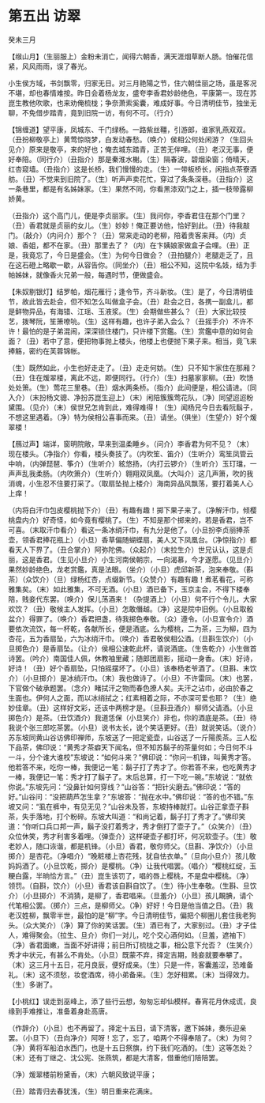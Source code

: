# 第五出 访翠

癸未三月

【缑山月】（生丽服上）金粉未消亡，闻得六朝香，满天涯烟草断人肠。怕催花信紧，风风雨雨，误了春光。

小生侯方域，书剑飘零，归家无日。对三月艳陽之节，住六朝佳丽之场，虽是客况不堪，却也春情难按。昨日会着杨龙友，盛夸李香君妙龄绝色，平康第一。现在苏崑生教他吹歌，也来劝俺梳栊；争奈萧索奚囊，难成好事。今日清明佳节，独坐无聊，不免借步踏青，竟到旧院一访，有何不可。（行介）

【锦缠道】望平康，凤城东、千门绿杨。一路紫丝韁，引游郎，谁家乳燕双双。（丑扮柳敬亭上）黄莺惊晓梦，白发动春愁。（唤介）侯相公何处闲游？（生回头见介）原来是敬亭，来的好也；俺去城东踏青，正苦无伴哩。（丑）老汉无事，便好奉陪。（同行介）（丑指介）那是秦淮水榭。（生）隔春波，碧烟染窗；倚晴天，红杏窥墙。（丑指介）这是长桥，我们慢慢的走。（生）一带板桥长，闲指点茶寮酒舫。（丑）不觉来到旧院了。（生）听声声卖花忙，穿过了条条深巷。（丑指介）这一条巷里，都是有名姊妹家。（生）果然不同，你看黑漆双门之上，插一枝带露柳娇黄。

（丑指介）这个高门儿，便是李贞丽家。（生）我问你，李香君住在那个门里？（丑）香君就是贞丽的女儿。（生）妙妙！俺正要访他，恰好到此。（丑）待我敲门。（敲介）（内问介）那个？（丑）常来走动的老柳，陪着贵客来拜。（内）贞娘、香姐，都不在家。（丑）那里去了？（内）在卞姨娘家做盒子会哩。（丑）正是，我竟忘了，今日是盛会。（生）为何今日做会？（丑拍腿介）老腿走乏了，且在这石磴上略歇一歇，从容告你。（同坐介）（丑）相公不知，这院中名妓，结为手帕姊妹，就像香火兄弟一般，每遇时节，便做盛会。

【朱奴剔银灯】结罗帕，烟花雁行；逢令节，齐斗新妆。（生）是了，今日清明佳节，故此皆去赴会，但不知怎么叫做盒子会。（丑）赴会之日，各携一副盒儿，都是鲜物异品，有海错、江瑶、玉液浆。（生）会期做些甚么？（丑）大家比较技艺，拨琴阮，笙箫嘹喨。（生）这样有趣，也许子弟入会么？（丑摇手介）不许不许！最怕的是子弟混闹，深深锁住楼门，只许楼下赏鑑。（生）赏鑑中意的如何会面？（丑）若中了意，便把物事抛上楼头，他楼上也便抛下果子来。相当，竟飞来捧觞，密约在芙蓉锦帐。

（生）既然如此，小生也好走走了。（丑）走走何妨。（生）只不知卞家住在那厢？（丑）住在煖翠楼，离此不远，即便同行。（行介）（生）扫墓家家柳。（丑）吹饧处处箫。（生）莺花三里巷。（丑）烟水两条桥。（指介）此间便是，相公请进。（同入介）（末扮杨文骢、净扮苏崑生迎上）（末）闲陪簇簇莺花队，（净）同望迢迢粉黛围。（见介）（末）侯世兄怎肯到此，难得难得！（生）闻杨兄今日去看阮鬍子，不想这里遇着。（净）特为侯相公喜事而来。（丑）请坐。（俱坐）（生望介）好个煖翠楼！

【鴈过声】端详，窗明院敞，早来到温柔睡乡。（问介）李香君为何不见？（末）现在楼头。（净指介）你看，楼头奏技了。（内吹笙、笛介）（生听介）鸾笙凤管云中响，（内弹琵琶、筝介）（生听介）絃悠扬，（内打云锣介）（生听介）玉玎璫，一声声乱我柔肠。（内吹箫介）（生听介）翱翔双凤凰。（大叫介）这几声箫，吹的我消魂，小生忍不住要打采了。（取扇坠抛上楼介）海南异品风飘荡，要打着美人心上痒！

（内将白汗巾包皮樱桃抛下介）（丑）有趣有趣！掷下果子来了。（净解汗巾，倾樱桃盘内介）好奇怪，如今竟有樱桃了。（生）不知是那个掷来的，若是香君，岂不可喜。（末取汗巾看介）看这一条冰绡汗巾，有九分是他了。（小旦扮李贞丽捧茶壶，领香君捧花瓶上）（小旦）香草偏随蝴蝶扇，美人又下凤凰台。（净惊指介）都看天人下界了。（丑合掌介）阿弥陀佛。（众起介）（末拉生介）世兄认认，这是贞丽，这是香君。（生见小旦介）小生河南侯朝宗，一向渴慕，今才遂愿。（见旦介）果然妙龄绝色，龙老赏鑑，真是法眼。（坐介）（小旦）虎邱新茶，泡来奉敬。（斟茶）（众饮介）（旦）绿杨红杏，点缀新节。（众赞介）有趣有趣！煮茗看花，可称雅集矣。（末）如此雅集，不可无酒。（小旦）酒已备下，玉京主会，不得下楼奉陪，贱妾代东罢。（唤介）保儿荡酒来！（杂提酒上）（小旦）何不行个令儿，大家欢饮？（丑）敬候主人发挥。（小旦）怎敢僭越。（净）这是院中旧例。（小旦取骰盆介）得罪了。（唤介）香君把盏，待我掷色奉敬。（众）遵令。（小旦宣令介）酒要依次流饮，每一杯乾，各献所长，便是酒底。么为樱桃，二为茶，三为柳，四为杏花，五为香扇坠，六为冰绡汗巾。（唤介）香君敬侯相公酒。（旦斟生饮介）（小旦掷色介）是香扇坠。（让介）侯相公速乾此杯，请说酒底。（生告乾介）小生做首诗罢。（吟介）南国佳人佩，休教袖里藏；随郎团扇影，摇动一身香。（末）好诗，好诗！（丑）好个香扇坠，只怕摇摆坏了。（小旦）该奉杨老爷酒了。（旦斟、末饮介）（小旦掷介）是冰绡汗巾。（末）我也做诗了。（小旦）不许雷同。（末）也罢，下官做个破承题罢。（念介）睹拭汗之物而春色撩人矣。夫汗之沾巾，必由於春之生面也。伊何人之面，而以冰绡拭之；红素相着之际，不亦深可爱也耶？（生）绝妙佳章。（丑）这样好文彩，还该中两榜才是。（旦斟丑酒介）柳师父请酒。（小旦掷色介）是茶。（丑饮酒介）我道恁保（小旦笑介）非也，你的酒底是茶。（丑）待我说个张三郎吃茶罢。（小旦）说书太长，说个笑话更好。（丑）就说笑话。（说介）苏东坡同黄山谷访佛印禅师，东坡送了一把定瓷壶，山谷送了一斤陽羨茶。三人松下品茶，佛印说：“黄秀才茶癖天下闻名，但不知苏鬍子的茶量何如；今日何不斗一斗，分个谁大谁校”东坡说：“如何斗来？”佛印说：“你问一机锋，叫黄秀才答。他若答不来，吃你一棒，我便记一笔：鬍子打了秀才了。你若答不来，也吃黄秀才一棒，我便记一笔：秀才打了鬍子了。末后总算，打一下吃一碗。”东坡说：“就依你说。”东坡先问：“没鼻针如何穿线？”山谷答：“把针尖磨去。”佛印说：“答的好。”山谷问：“没把葫芦怎生拿？”东坡答：“抛在水中。”佛印说：“答的也不错。”东坡又问：“虱在裤中，有见无见？”山谷未及答，东坡持棒就打。山谷正拿壶子斟茶，失手落地，打个粉碎。东坡大叫道：“和尚记着，鬍子打了秀才了。”佛印笑道：“你听口兵口邦一声，鬍子没打着秀才，秀才倒打了壶子了。”（众笑介）（丑）众位休笑，秀才利害多着哩。（弹壶介）这样硬壶子都打坏，何况软壶子。（生）敬老妙人，随口诙谐，都是机锋。（小旦）香君，敬你师父。（旦斟、净饮介）（小旦掷介）是杏花。（净唱介）“晚粧楼上杏花残，犹自怯衣单。”（旦向小旦介）孩儿敬妈妈酒了。（小旦饮乾，掷介）是樱桃。（净）让我代唱罢。（唱介）“樱桃红绽，玉粳白露，半晌恰方言。”（丑）崑生该罚了，唱的唇上樱桃，不是盘中樱桃。（净）领罚。（自斟，饮介）（小旦）香君该自斟自饮了。（生）待小生奉敬。（生斟、旦饮介）（小旦掷介）不消猜，是柳了，香君唱来。（旦羞介）（小旦）孩儿靦腆，请个代笔相公罢。（掷介）三点，是柳师父。（净）好好！今日是他当值之日。（丑）我老汉姓柳，飘零半世，最怕的是“柳”字。今日清明佳节，偏把个柳圈儿套住我老狗头。（众大笑介）（净）算了你的笑话罢。（生）酒已有了，大家别过。（丑）才子佳人，难得聚会。（拉生、旦介）你们一对儿，吃个交心酒何如。（旦羞，遮袖下）（净）香君面嫩，当面不好讲得；前日所订梳栊之事，相公意下允否？（生笑介）秀才中状元，有甚么不肯处。（小旦）既蒙不弃，择定吉期，贱妾就要奉攀了。（末）这三月十五日，花月良辰，便好成亲。（生）只是一件，客囊羞涩，恐难备礼。（末）这不须愁，妆奁酒席，待小弟备来。（生）怎好相累。（末）当得效力。（生）多谢了。

【小桃红】误走到巫峰上，添了些行云想，匆匆忘却仙模样。春宵花月休成谎，良缘到手难推让，准备着身赴高唐。

（作辞介）（小旦）也不再留了。择定十五日，请下清客，邀下姊妹，奏乐迎亲罢。（小旦下）（丑向净介）阿呀！忘了，忘了，咱两个不得奉陪了。（末）为何？（净）黄将军船泊水西门，也是十五日祭旗，约下我们吃酒的。（生）这等怎处？（末）还有丁继之、沈公宪、张燕筑，都是大清客，借重他们陪陪罢。

（净）煖翠楼前粉黛香，（末）六朝风致说平康；

（丑）踏青归去春犹浅，（生）明日重来花满床。